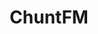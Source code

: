 ---
title: "ChuntFM"
logo: chuntfm.png
stream_url:
- ['live', https://fm.chunt.org/stream, online]
- ['jukebox', https://fm.chunt.org/stream2, online]
description: ""
url: "https://chuntoo.chatango.com/"
location: ""
play_time: ntba
recommended: ["chuntoo"]
---